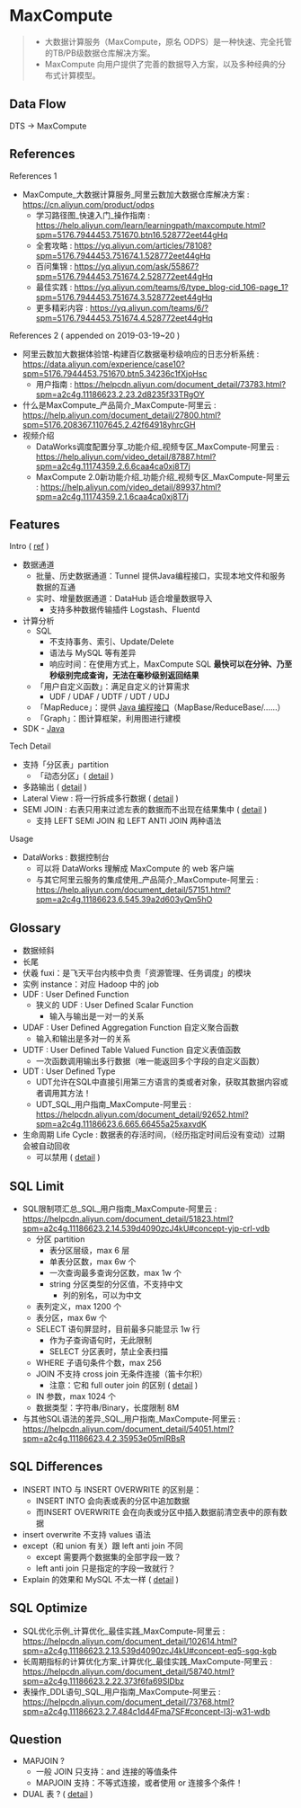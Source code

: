 # MaxCompute

> - 大数据计算服务（MaxCompute，原名 ODPS）是一种快速、完全托管的TB/PB级数据仓库解决方案。
> - MaxCompute 向用户提供了完善的数据导入方案，以及多种经典的分布式计算模型。

## Data Flow

DTS -> MaxCompute

## References

References 1

- MaxCompute_大数据计算服务_阿里云数加大数据仓库解决方案 : https://cn.aliyun.com/product/odps
    - 学习路径图_快速入门_操作指南 : https://help.aliyun.com/learn/learningpath/maxcompute.html?spm=5176.7944453.751670.btn16.528772eet44gHq
    - 全套攻略 : https://yq.aliyun.com/articles/78108?spm=5176.7944453.751674.1.528772eet44gHq
    - 百问集锦 : https://yq.aliyun.com/ask/55867?spm=5176.7944453.751674.2.528772eet44gHq
    - 最佳实践 : https://yq.aliyun.com/teams/6/type_blog-cid_106-page_1?spm=5176.7944453.751674.3.528772eet44gHq
    - 更多精彩内容 : https://yq.aliyun.com/teams/6/?spm=5176.7944453.751674.4.528772eet44gHq

References 2 ( appended on 2019-03-19~20 )

- 阿里云数加大数据体验馆-构建百亿数据毫秒级响应的日志分析系统 : https://data.aliyun.com/experience/case10?spm=5176.7944453.751670.btn5.34236c1fXjoHsc
    - 用户指南 : https://helpcdn.aliyun.com/document_detail/73783.html?spm=a2c4g.11186623.2.23.2d8235f33TRgOY
- 什么是MaxCompute_产品简介_MaxCompute-阿里云 : https://help.aliyun.com/document_detail/27800.html?spm=5176.208367.1107645.2.42f64918yhrcGH
- 视频介绍
    - DataWorks调度配置分享_功能介绍_视频专区_MaxCompute-阿里云 : https://help.aliyun.com/video_detail/87887.html?spm=a2c4g.11174359.2.6.6caa4ca0xj8T7j
    - MaxCompute 2.0新功能介绍_功能介绍_视频专区_MaxCompute-阿里云 : https://help.aliyun.com/video_detail/89937.html?spm=a2c4g.11174359.2.1.6caa4ca0xj8T7j

## Features

Intro ( [ref](https://help.aliyun.com/document_detail/27800.html?spm=5176.208367.1107645.2.42f64918yhrcGH) )

- 数据通道
    - 批量、历史数据通道：Tunnel 提供Java编程接口，实现本地文件和服务数据的互通
    - 实时、增量数据通道：DataHub 适合增量数据导入
        - 支持多种数据传输插件 Logstash、Fluentd
- 计算分析
    - SQL
        - 不支持事务、索引、Update/Delete
        - 语法与 MySQL 等有差异
        - 响应时间：在使用方式上，MaxCompute SQL **最快可以在分钟、乃至秒级别完成查询，无法在毫秒级别返回结果**
    - 「用户自定义函数」：满足自定义的计算需求
        - UDF / UDAF / UDTF / UDT / UDJ
    - 「MapReduce」：提供 [Java 编程接口](https://help.aliyun.com/document_detail/27883.html?spm=a2c4g.11186623.6.686.c6097b56IAdWgR)（MapBase/ReduceBase/……）
    - 「Graph」：图计算框架，利用图进行建模
- SDK - [Java](https://help.aliyun.com/document_detail/34614.html?spm=a2c4g.11186623.2.29.1c9d1536rQWZxC#concept-utw-vvc-5db)

Tech Detail

- 支持「分区表」partition
    - 「动态分区」( [detail](https://helpcdn.aliyun.com/document_detail/73779.html?spm=a2c4g.11186623.2.10.78327a71NlDfQR) )
- 多路输出 ( [detail](https://helpcdn.aliyun.com/document_detail/73776.html?spm=a2c4g.11186623.2.17.32155f20skrxZC) )
- Lateral View : 将一行拆成多行数据 ( [detail](https://helpcdn.aliyun.com/document_detail/87722.html?spm=a2c4g.11186623.2.18.602a10d0yevW4A) )
- SEMI JOIN : 右表只用来过滤左表的数据而不出现在结果集中 ( [detail](https://helpcdn.aliyun.com/document_detail/73784.html?spm=a2c4g.11186623.2.15.6c813acbZcQQZA) )
    - 支持 LEFT SEMI JOIN 和 LEFT ANTI JOIN 两种语法

Usage

- DataWorks : 数据控制台
    - 可以将 DataWorks 理解成 MaxCompute 的 web 客户端
    - 与其它阿里云服务的集成使用_产品简介_MaxCompute-阿里云 : https://help.aliyun.com/document_detail/57151.html?spm=a2c4g.11186623.6.545.39a2d603yQm5hO

## Glossary

- 数据倾斜
- 长尾
- 伏羲 fuxi：是飞天平台内核中负责「资源管理、任务调度」的模块
- 实例 instance：对应 Hadoop 中的 job
- UDF : User Defined Function
    - 狭义的 UDF : User Defined Scalar Function
        - 输入与输出是一对一的关系
- UDAF : User Defined Aggregation Function 自定义聚合函数
    - 输入和输出是多对一的关系
- UDTF : User Defined Table Valued Function 自定义表值函数
    - 一次函数调用输出多行数据（唯一能返回多个字段的自定义函数）
- UDT : User Defined Type
    - UDT允许在SQL中直接引用第三方语言的类或者对象，获取其数据内容或者调用其方法！
    - UDT_SQL_用户指南_MaxCompute-阿里云 : https://helpcdn.aliyun.com/document_detail/92652.html?spm=a2c4g.11186623.6.665.66455a25xaxvdK
- 生命周期 Life Cycle : 数据表的存活时间，（经历指定时间后没有变动）过期会被自动回收
    - 可以禁用 ( [detail](https://helpcdn.aliyun.com/document_detail/73769.html?spm=a2c4g.11186623.2.53.20316aaaV4AKrw) )

## SQL Limit

- SQL限制项汇总_SQL_用户指南_MaxCompute-阿里云 : https://helpcdn.aliyun.com/document_detail/51823.html?spm=a2c4g.11186623.2.14.539d4090zcJ4kU#concept-yjp-crl-vdb
    - 分区 partition
        - 表分区层级，max 6 层
        - 单表分区数，max 6w 个
        - 一次查询最多查询分区数，max 1w 个
        - string 分区类型的分区值，不支持中文
            - 列的别名，可以为中文
    - 表列定义，max 1200 个
    - 表分区，max 6w 个
    - SELECT 语句屏显时，目前最多只能显示 1w 行
        - 作为子查询语句时，无此限制
        - SELECT 分区表时，禁止全表扫描
    - WHERE 子语句条件个数，max 256
    - JOIN 不支持 cross join 无条件连接（笛卡尔积）
        - 注意：它和 full outer join 的区别 ( [detail](https://stackoverflow.com/questions/3228871/sql-server-what-is-the-difference-between-cross-join-and-full-outer-join) )
    - IN 参数，max 1024 个
    - 数据类型：字符串/Binary，长度限制 8M
- 与其他SQL语法的差异_SQL_用户指南_MaxCompute-阿里云 : https://helpcdn.aliyun.com/document_detail/54051.html?spm=a2c4g.11186623.4.2.35953e05mlRBsR

## SQL Differences

- INSERT INTO 与 INSERT OVERWRITE 的区别是：
    - INSERT INTO 会向表或表的分区中追加数据
    - 而INSERT OVERWRITE 会在向表或分区中插入数据前清空表中的原有数据
- insert overwrite 不支持 values 语法
- except（和 union 有关）跟 left anti join 不同
    - except 需要两个数据集的全部字段一致？
    - left anti join 只是指定的字段一致就行？
- Explain 的效果和 MySQL 不太一样 ( [detail](https://helpcdn.aliyun.com/document_detail/73787.html?spm=a2c4g.11186623.2.10.36ad47c5O2ZU2p) )

## SQL Optimize

- SQL优化示例_计算优化_最佳实践_MaxCompute-阿里云 : https://helpcdn.aliyun.com/document_detail/102614.html?spm=a2c4g.11186623.2.13.539d4090zcJ4kU#concept-eq5-sgq-kgb
- 长周期指标的计算优化方案_计算优化_最佳实践_MaxCompute-阿里云 : https://helpcdn.aliyun.com/document_detail/58740.html?spm=a2c4g.11186623.2.22.373f6fa69SlDbz
- 表操作_DDL语句_SQL_用户指南_MaxCompute-阿里云 : https://helpcdn.aliyun.com/document_detail/73768.html?spm=a2c4g.11186623.2.7.484c1d44Fma7SF#concept-l3j-w31-wdb

## Question

- MAPJOIN ?
    - 一般 JOIN 只支持：and 连接的等值条件
    - MAPJOIN 支持：不等式连接，或者使用 or 连接多个条件！
- DUAL 表 ? ( [detail](https://helpcdn.aliyun.com/document_detail/27819.html?spm=a2c4g.11186623.6.574.7d5d2df25wtAKg) )
